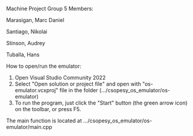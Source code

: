 Machine Project Group 5
Members:

Marasigan, Marc Daniel

Santiago, Nikolai 

Stinson, Audrey

Tuballa, Hans


How to open/run the emulator:
1. Open Visual Studio Community 2022
2. Select "Open solution or project file" and open with "os-emulator.vcxproj" file in the folder (.../csopesy_os_emulator/os-emulator)
3. To run the program, just click the "Start" button (the green arrow icon) on the toolbar, or press F5.

The main function is located at .../csopesy_os_emulator/os-emulator/main.cpp

